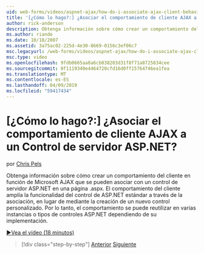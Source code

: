 ```yaml
---
uid: web-forms/videos/aspnet-ajax/how-do-i-associate-ajax-client-behavior-with-an-aspnet-server-control
title: '[¿Cómo lo hago?:] ¿Asociar el comportamiento de cliente AJAX a un Control de servidor ASP.NET? | Microsoft Docs'
author: rick-anderson
description: Obtenga información sobre cómo crear un comportamiento del cliente en función de Microsoft AJAX que se pueden asociar con un control de servidor ASP.NET en una página .aspx. El comportamiento del cliente e...
ms.author: riande
ms.date: 10/18/2007
ms.assetid: 3a75ac02-225d-4e30-8669-0156c3ef06c7
msc.legacyurl: /web-forms/videos/aspnet-ajax/how-do-i-associate-ajax-client-behavior-with-an-aspnet-server-control
msc.type: video
ms.openlocfilehash: 9fdb0665aa8a6cb038203d31f8f71a8725834cee
ms.sourcegitcommit: 0f1119340e4464720cfd16d0ff15764746ea1fea
ms.translationtype: MT
ms.contentlocale: es-ES
ms.lasthandoff: 04/09/2019
ms.locfileid: "59417434"
---
```

# <a name="how-do-i-associate-ajax-client-behavior-with-an-aspnet-server-control"></a>[¿Cómo lo hago?:] ¿Asociar el comportamiento de cliente AJAX a un Control de servidor ASP.NET?

por [Chris Pels](https://twitter.com/chrispels)

Obtenga información sobre cómo crear un comportamiento del cliente en función de Microsoft AJAX que se pueden asociar con un control de servidor ASP.NET en una página .aspx. El comportamiento del cliente amplía la funcionalidad del control de ASP.NET estándar a través de la asociación, en lugar de mediante la creación de un nuevo control personalizado. Por lo tanto, el comportamiento se puede reutilizar en varias instancias o tipos de controles ASP.NET dependiendo de su implementación.

[&#9654;Vea el vídeo (18 minutos)](https://channel9.msdn.com/Blogs/ASP-NET-Site-Videos/how-do-i-associate-ajax-client-behavior-with-an-aspnet-server-control)

> [!div class="step-by-step"]
> [Anterior](how-do-i-build-custom-server-controls-that-work-with-or-without-aspnet-ajax.md)
> [Siguiente](how-do-i-retrieve-values-from-server-side-ajax-controls.md)
